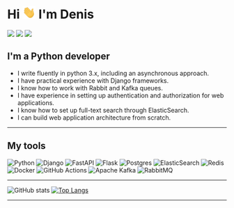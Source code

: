 # Hi <img src="https://raw.githubusercontent.com/ABSphreak/ABSphreak/master/gifs/Hi.gif" width="30px"> I'm Denis

[<img height="30" src="https://img.shields.io/badge/Telegram-2CA5E0?style=for-the-badge&logo=telegram&logoColor=white" />][telegram]
[<img height="30" src = "https://img.shields.io/badge/Discord-7289DA?style=for-the-badge&logo=discord&logoColor=white">][discord] 
[<img height="30" src="https://img.shields.io/badge/Gmail-D14836?style=for-the-badge&logo=gmail&logoColor=white" />][gmail]

## I'm a Python developer

- I write fluently in python 3.x, including an asynchronous approach.
- I have practical experience with Django frameworks.
- I know how to work with Rabbit and Kafka queues. 
- I have experience in setting up authentication and authorization for web applications. 
- I know how to set up full-text search through ElasticSearch. 
- I can build web application architecture from scratch.

---

## My tools

  ![Python](https://img.shields.io/badge/python-3670A0?style=for-the-badge&logo=python&logoColor=ffdd54)
  ![Django](https://img.shields.io/badge/django-%23092E20.svg?style=for-the-badge&logo=django&logoColor=white)
  ![FastAPI](https://img.shields.io/badge/FastAPI-005571?style=for-the-badge&logo=fastapi)
  ![Flask](https://img.shields.io/badge/flask-%23000.svg?style=for-the-badge&logo=flask&logoColor=white)
  ![Postgres](https://img.shields.io/badge/postgres-%23316192.svg?style=for-the-badge&logo=postgresql&logoColor=white)
  ![ElasticSearch](https://img.shields.io/badge/-ElasticSearch-005571?style=for-the-badge&logo=elasticsearch)
  ![Redis](https://img.shields.io/badge/redis-%23DD0031.svg?style=for-the-badge&logo=redis&logoColor=white)
  ![Docker](https://img.shields.io/badge/docker-%230db7ed.svg?style=for-the-badge&logo=docker&logoColor=white)
  ![GitHub Actions](https://img.shields.io/badge/github%20actions-%232671E5.svg?style=for-the-badge&logo=githubactions&logoColor=white)
  ![Apache Kafka](https://img.shields.io/badge/Apache%20Kafka-000?style=for-the-badge&logo=apachekafka)
  ![RabbitMQ](https://img.shields.io/badge/Rabbitmq-FF6600?style=for-the-badge&logo=rabbitmq&logoColor=white)

---

![GitHub stats](https://github-readme-stats.vercel.app/api?username=DanielMorez&show_icons=true&theme=dracula)
[![Top Langs](https://github-readme-stats.vercel.app/api/top-langs/?username=DanielMorez&hide_progress=true)](https://github.com/anuraghazra/github-readme-stats)

[telegram]: https://t.me/DenisDuginov
[discord]: https://discord.com/users/0113
[gmail]: mailto:denisduginov17@gmail.com

---

